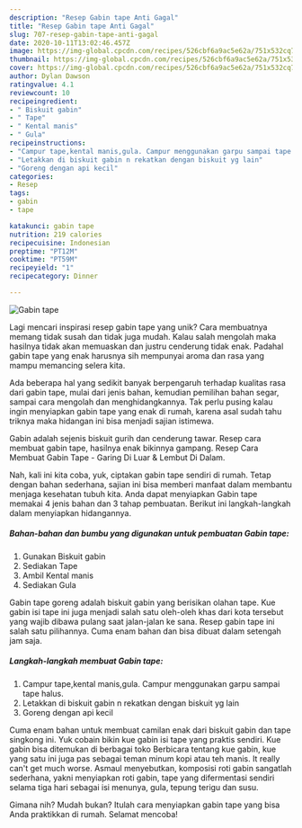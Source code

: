 ```yaml
---
description: "Resep Gabin tape Anti Gagal"
title: "Resep Gabin tape Anti Gagal"
slug: 707-resep-gabin-tape-anti-gagal
date: 2020-10-11T13:02:46.457Z
image: https://img-global.cpcdn.com/recipes/526cbf6a9ac5e62a/751x532cq70/gabin-tape-foto-resep-utama.jpg
thumbnail: https://img-global.cpcdn.com/recipes/526cbf6a9ac5e62a/751x532cq70/gabin-tape-foto-resep-utama.jpg
cover: https://img-global.cpcdn.com/recipes/526cbf6a9ac5e62a/751x532cq70/gabin-tape-foto-resep-utama.jpg
author: Dylan Dawson
ratingvalue: 4.1
reviewcount: 10
recipeingredient:
- " Biskuit gabin"
- " Tape"
- " Kental manis"
- " Gula"
recipeinstructions:
- "Campur tape,kental manis,gula. Campur menggunakan garpu sampai tape halus."
- "Letakkan di biskuit gabin n rekatkan dengan biskuit yg lain"
- "Goreng dengan api kecil"
categories:
- Resep
tags:
- gabin
- tape

katakunci: gabin tape 
nutrition: 219 calories
recipecuisine: Indonesian
preptime: "PT12M"
cooktime: "PT59M"
recipeyield: "1"
recipecategory: Dinner

---
```



![Gabin tape](https://img-global.cpcdn.com/recipes/526cbf6a9ac5e62a/751x532cq70/gabin-tape-foto-resep-utama.jpg)

Lagi mencari inspirasi resep gabin tape yang unik? Cara membuatnya memang tidak susah dan tidak juga mudah. Kalau salah mengolah maka hasilnya tidak akan memuaskan dan justru cenderung tidak enak. Padahal gabin tape yang enak harusnya sih mempunyai aroma dan rasa yang mampu memancing selera kita.

Ada beberapa hal yang sedikit banyak berpengaruh terhadap kualitas rasa dari gabin tape, mulai dari jenis bahan, kemudian pemilihan bahan segar, sampai cara mengolah dan menghidangkannya. Tak perlu pusing kalau ingin menyiapkan gabin tape yang enak di rumah, karena asal sudah tahu triknya maka hidangan ini bisa menjadi sajian istimewa.

Gabin adalah sejenis biskuit gurih dan cenderung tawar. Resep cara membuat gabin tape, hasilnya enak bikinnya gampang. Resep Cara Membuat Gabin Tape - Garing Di Luar &amp; Lembut Di Dalam.


Nah, kali ini kita coba, yuk, ciptakan gabin tape sendiri di rumah. Tetap dengan bahan sederhana, sajian ini bisa memberi manfaat dalam membantu menjaga kesehatan tubuh kita. Anda dapat menyiapkan Gabin tape memakai 4 jenis bahan dan 3 tahap pembuatan. Berikut ini langkah-langkah dalam menyiapkan hidangannya.

<!--inarticleads1-->

##### Bahan-bahan dan bumbu yang digunakan untuk pembuatan Gabin tape:

1. Gunakan  Biskuit gabin
1. Sediakan  Tape
1. Ambil  Kental manis
1. Sediakan  Gula


Gabin tape goreng adalah biskuit gabin yang berisikan olahan tape. Kue gabin isi tape ini juga menjadi salah satu oleh-oleh khas dari kota tersebut yang wajib dibawa pulang saat jalan-jalan ke sana. Resep gabin tape ini salah satu pilihannya. Cuma enam bahan dan bisa dibuat dalam setengah jam saja. 

<!--inarticleads2-->

##### Langkah-langkah membuat Gabin tape:

1. Campur tape,kental manis,gula. Campur menggunakan garpu sampai tape halus.
1. Letakkan di biskuit gabin n rekatkan dengan biskuit yg lain
1. Goreng dengan api kecil


Cuma enam bahan untuk membuat camilan enak dari biskuit gabin dan tape singkong ini. Yuk cobain bikin kue gabin isi tape yang praktis sendiri. Kue gabin bisa ditemukan di berbagai toko Berbicara tentang kue gabin, kue yang satu ini juga pas sebagai teman minum kopi atau teh manis. It really can&#39;t get much worse. Asmaul menyebutkan, komposisi roti gabin sangatlah sederhana, yakni menyiapkan roti gabin, tape yang difermentasi sendiri selama tiga hari sebagai isi menunya, gula, tepung terigu dan susu. 

Gimana nih? Mudah bukan? Itulah cara menyiapkan gabin tape yang bisa Anda praktikkan di rumah. Selamat mencoba!
